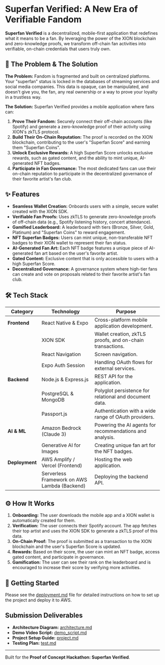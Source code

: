 # Superfan Verified: A New Era of Verifiable Fandom

**Superfan Verified** is a decentralized, mobile-first application that redefines what it means to be a fan. By leveraging the power of the XION blockchain and zero-knowledge proofs, we transform off-chain fan activities into verifiable, on-chain credentials that users truly own.

## 🚀 The Problem & The Solution

**The Problem:** Fandom is fragmented and built on centralized platforms. Your "superfan" status is locked in the databases of streaming services and social media companies. This data is opaque, can be manipulated, and doesn't give you, the fan, any real ownership or a way to prove your loyalty in a trustless way.

**The Solution:** Superfan Verified provides a mobile application where fans can:
1.  **Prove Their Fandom:** Securely connect their off-chain accounts (like Spotify) and generate a zero-knowledge proof of their activity using XION's zkTLS protocol.
2.  **Build Their On-Chain Reputation:** The proof is recorded on the XION blockchain, contributing to the user's "Superfan Score" and earning them "Superfan Coins".
3.  **Unlock Exclusive Rewards:** A high Superfan Score unlocks exclusive rewards, such as gated content, and the ability to mint unique, AI-generated NFT badges.
4.  **Participate in Fan Governance:** The most dedicated fans can use their on-chain reputation to participate in the decentralized governance of their favorite artist's fan club.

## ✨ Features

*   **Seamless Wallet Creation:** Onboards users with a simple, secure wallet created with the XION SDK.
*   **Verifiable Fan Proofs:** Uses zkTLS to generate zero-knowledge proofs of off-chain data (e.g., Spotify listening history, concert attendance).
*   **Gamified Leaderboard:** A leaderboard with tiers (Bronze, Silver, Gold, Platinum) and "Superfan Coins" to reward engagement.
*   **NFT Superfan Badges:** Users can mint unique, non-transferable NFT badges to their XION wallet to represent their fan status.
*   **AI-Generated Fan Art:** Each NFT badge features a unique piece of AI-generated fan art based on the user's favorite artist.
*   **Gated Content:** Exclusive content that is only accessible to users with a high Superfan Score.
*   **Decentralized Governance:** A governance system where high-tier fans can create and vote on proposals related to their favorite artist's fan club.

## 🛠️ Tech Stack

| Category      | Technology                               | Purpose                                               |
|---------------|------------------------------------------|-------------------------------------------------------|
| **Frontend**  | React Native & Expo                      | Cross-platform mobile application development.        |
|               | XION SDK                                 | Wallet creation, zkTLS proofs, and on-chain transactions. |
|               | React Navigation                         | Screen navigation.                                    |
|               | Expo Auth Session                        | Handling OAuth flows for external services.           |
| **Backend**   | Node.js & Express.js                     | REST API for the application.                         |
|               | PostgreSQL & MongoDB                     | Polyglot persistence for relational and document data. |
|               | Passport.js                              | Authentication with a wide range of OAuth providers.  |
| **AI & ML**   | Amazon Bedrock (Claude 3)                | Powering the AI agents for recommendations and analysis. |
|               | Generative AI for Images                 | Creating unique fan art for the NFT badges.           |
| **Deployment**| AWS Amplify / Vercel (Frontend)          | Hosting the web application.                          |
|               | Serverless Framework on AWS Lambda (Backend) | Deploying the backend API.                            |

## ⚙️ How It Works

1.  **Onboarding:** The user downloads the mobile app and a XION wallet is automatically created for them.
2.  **Verification:** The user connects their Spotify account. The app fetches their top artist and uses the XION SDK to generate a zkTLS proof of this data.
3.  **On-Chain Proof:** The proof is submitted as a transaction to the XION blockchain and the user's Superfan Score is updated.
4.  **Rewards:** Based on their score, the user can mint an NFT badge, access gated content, and participate in governance.
5.  **Gamification:** The user can see their rank on the leaderboard and is encouraged to increase their score by verifying more activities.

## 🚀 Getting Started

Please see the [deployment.md](deployment.md) file for detailed instructions on how to set up the project and deploy it to AWS.

## Submission Deliverables

*   **Architecture Diagram:** [architecture.md](architecture.md)
*   **Demo Video Script:** [demo_script.md](demo_script.md)
*   **Project Setup Guide:** [project.md](project.md)
*   **Testing Plan:** [test.md](test.md)

---

Built for the **Proof of Concept Hackathon: Superfan Verified**.